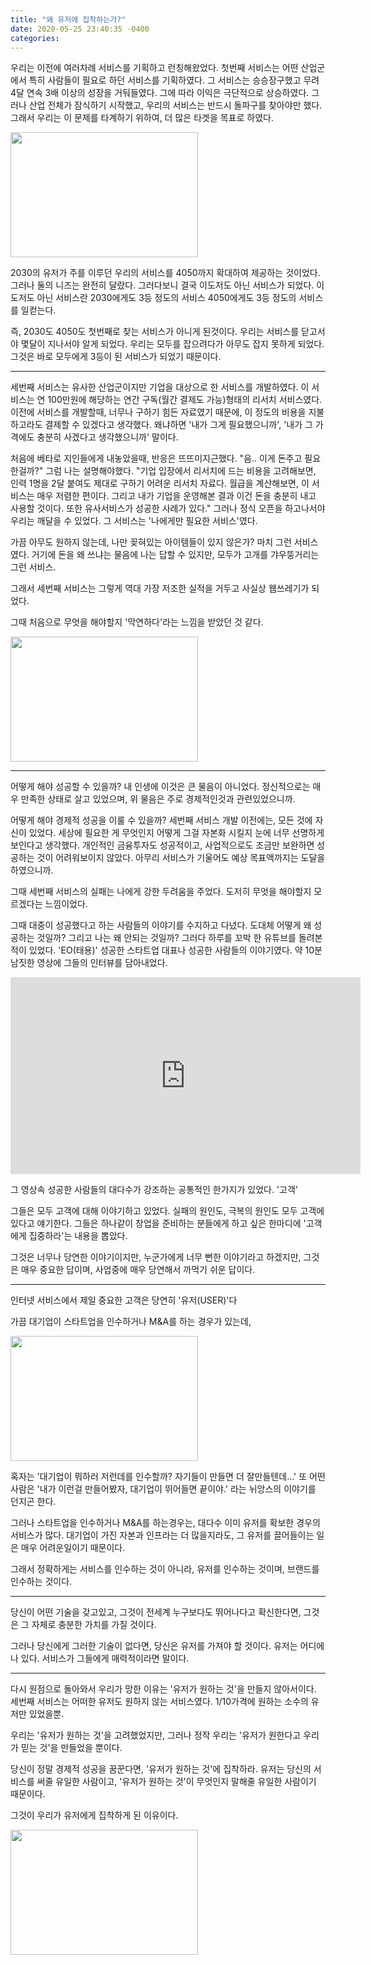 ```yaml
---
title: "왜 유저에 집착하는가?"
date: 2020-05-25 23:40:35 -0400
categories:
---
```


우리는 이전에 여러차례 서비스를 기획하고 런칭해왔었다.
첫번째 서비스는 어떤 산업군에서 특히 사람들이 필요로 하던 서비스를 기획하였다.
그 서비스는 승승장구했고 무려 4달 연속 3배 이상의 성장을 거둬들였다. 그에 따라 이익은 극단적으로 상승하였다.
그러나 산업 전체가 잠식하기 시작했고, 우리의 서비스는 반드시 돌파구를 찾아야만 했다.
그래서 우리는 이 문제를 타계하기 위하여, 더 많은 타겟을 목표로 하였다.

<img src="https://cdn.pixabay.com/photo/2016/03/09/09/22/workplace-1245776_960_720.jpg" width="300" height="200">

2030의 유저가 주를 이루던 우리의 서비스를 4050까지 확대하여 제공하는 것이었다.
그러나 둘의 니즈는 완전히 달랐다. 그러다보니 결국 이도저도 아닌 서비스가 되었다.
이도저도 아닌 서비스란
2030에게도 3등 정도의 서비스
4050에게도 3등 정도의 서비스
를 일컫는다.

즉, 2030도 4050도 첫번째로 찾는 서비스가 아니게 된것이다.
우리는 서비스를 닫고서야 몇달이 지나서야 알게 되었다.
우리는 모두를 잡으려다가 아무도 잡지 못하게 되었다.
그것은 바로 모두에게 3등이 된 서비스가 되었기 때문이다.

---

세번째 서비스는 유사한 산업군이지만 기업을 대상으로 한 서비스를 개발하였다.
이 서비스는 연 100만원에 해당하는 연간 구독(월간 결제도 가능)형태의 리서치 서비스였다.
이전에 서비스를 개발할때, 너무나 구하기 힘든 자료였기 때문에,
이 정도의 비용을 지불하고라도 결제할 수 있겠다고 생각했다.
왜냐하면 '내가 그게 필요했으니까', '내가 그 가격에도 충분히 사겠다고 생각했으니까' 말이다.

처음에 베타로 지인들에게 내놓았을때, 반응은 뜨뜨미지근했다.
"음.. 이게 돈주고 필요한걸까?"
그럼 나는 설명해야했다.
"기업 입장에서 리서치에 드는 비용을 고려해보면, 인력 1명을 2달 붙여도 제대로 구하기 어려운 리서치 자료다. 월급을 계산해보면, 이 서비스는 매우 저렴한 편이다. 그리고 내가 기업을 운영해본 결과 이건 돈을 충분히 내고 사용할 것이다. 또한 유사서비스가 성공한 사례가 있다."
그러나 정식 오픈을 하고나서야 우리는 깨달을 수 있었다.
그 서비스는 '나에게만 필요한 서비스'였다.

가끔 아무도 원하지 않는데, 나만 꽂혀있는 아이템들이 있지 않은가?
마치 그런 서비스였다. 거기에 돈을 왜 쓰냐는 물음에 나는 답할 수 있지만, 모두가 고개를 갸우뚱거리는 그런 서비스.

그래서 세번째 서비스는 그렇게 역대 가장 저조한 실적을 거두고 사실상 웹쓰레기가 되었다.

그때 처음으로 무엇을 해야할지 '막연하다'라는 느낌을 받았던 것 같다.

<img src="https://cdn.pixabay.com/photo/2015/12/08/00/30/window-view-1081788_960_720.jpg" width="300" height="200">

---

어떻게 해야 성공할 수 있을까?
내 인생에 이것은 큰 물음이 아니었다.
정신적으로는 매우 만족한 상태로 살고 있었으며, 위 물음은 주로 경제적인것과 관련있었으니까.

어떻게 해야 경제적 성공을 이룰 수 있을까?
세번째 서비스 개발 이전에는,
모든 것에 자신이 있었다.
세상에 필요한 게 무엇인지 어떻게 그걸 자본화 시킬지 눈에 너무 선명하게 보인다고 생각했다.
개인적인 금융투자도 성공적이고, 사업적으로도 조금만 보완하면 성공하는 것이 어려워보이지 않았다.
아무리 서비스가 기울어도 예상 목표액까지는 도달을 하였으니까.

그때 세번째 서비스의 실패는 나에게 강한 두려움을 주었다.
도저히 무엇을 해야할지 모르겠다는 느낌이었다.

그때 대중이 성공했다고 하는 사람들의 이야기를 수지하고 다녔다.
도대체 어떻게 왜 성공하는 것일까? 그리고 나는 왜 안되는 것일까?
그러다 하루를 꼬박 한 유튜브를 돌려본 적이 있었다.
'EO(태용)'
성공한 스타트업 대표나 성공한 사람들의 이야기였다. 약 10분 남짓한 영상에 그들의 인터뷰를 담아내었다.

<iframe width="560" height="315" src="https://www.youtube.com/embed/w2UrmIbd5Ow" frameborder="0" allow="accelerometer; autoplay; encrypted-media; gyroscope; picture-in-picture" allowfullscreen></iframe>

그 영상속 성공한 사람들의 대다수가 강조하는 공통적인 한가지가 있었다.
'고객'

그들은 모두 고객에 대해 이야기하고 있었다. 실패의 원인도, 극복의 원인도 모두 고객에 있다고 얘기한다.
그들은 하나같이 창업을 준비하는 분들에게 하고 싶은 한마디에
'고객에게 집중하라'는 내용을 뽑았다.

그것은 너무나 당연한 이야기이지만, 누군가에게 너무 뻔한 이야기라고 하겠지만,
그것은 매우 중요한 답이며, 사업중에 매우 당연해서 까먹기 쉬운 답이다.

---

인터넷 서비스에서 제일 중요한 고객은
당연히 '유저(USER)'다

가끔 대기업이 스타트업을 인수하거나 M&A를 하는 경우가 있는데,

<img src="https://cdn.pixabay.com/photo/2018/07/22/17/01/friendship-3555007_960_720.jpg" width="300" height="200">

혹자는
'대기업이 뭐하러 저런데를 인수할까? 자기들이 만들면 더 잘만들텐데...'
또 어떤 사람은
'내가 이런걸 만들어봤자, 대기업이 뛰어들면 끝이야.'
라는 뉘앙스의 이야기를 던지곤 한다.

그러나 스타트업을 인수하거나 M&A를 하는경우는,
대다수 이미 유저를 확보한 경우의 서비스가 많다.
대기업이 가진 자본과 인프라는 더 많을지라도,
그 유저를 끌어들이는 일은 매우 어려운일이기 때문이다.

그래서 정확하게는 서비스를 인수하는 것이 아니라,
유저를 인수하는 것이며, 브랜드를 인수하는 것이다.

---

당신이 어떤 기술을 갖고있고,
그것이 전세계 누구보다도 뛰어나다고 확신한다면,
그것은 그 자체로 충분한 가치를 가질 것이다.

그러나 당신에게 그러한 기술이 없다면,
당신은 유저를 가져야 할 것이다.
유저는 어디에나 있다.
서비스가 그들에게 매력적이라면 말이다.

---

다시 원점으로 돌아와서
우리가 망한 이유는 '유저가 원하는 것'을 만들지 않아서이다.
세번째 서비스는 어떠한 유저도 원하지 않는 서비스였다.
1/10가격에 원하는 소수의 유저만 있었을뿐.

우리는 '유저가 원하는 것'을 고려했었지만,
그러나 정작 우리는 '유저가 원한다고 우리가 믿는 것'을 만들었을 뿐이다.

당신이 정말 경제적 성공을 꿈꾼다면,
'유저가 원하는 것'에 집착하라.
유저는 당신의 서비스를 써줄 유일한 사람이고,
'유저가 원하는 것'이 무엇인지 말해줄 유일한 사람이기 때문이다.

그것이 우리가
유저에게 집착하게 된 이유이다.

<img src="https://cdn.pixabay.com/photo/2017/04/06/19/37/sculpture-2209152_960_720.jpg" width="300" height="200">
